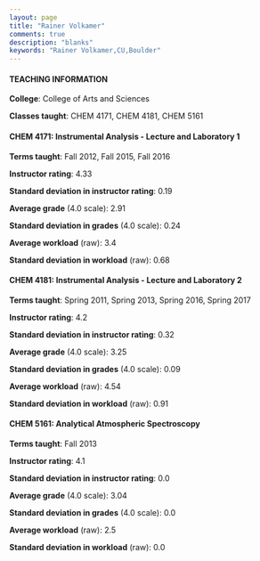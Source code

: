 ```yaml
---
layout: page
title: "Rainer Volkamer" 
comments: true
description: "blanks"
keywords: "Rainer Volkamer,CU,Boulder"
---
```

<head>
<script src="https://ajax.googleapis.com/ajax/libs/jquery/2.1.3/jquery.min.js"></script>
<script src="https://dl.dropboxusercontent.com/s/pc42nxpaw1ea4o9/highcharts.js?dl=0"></script>
<!-- <script src="../assets/js/highcharts.js"></script> -->
<style type="text/css">@font-face {
	font-family: "Bebas Neue";
	src: url(https://www.filehosting.org/file/details/544349/BebasNeue Regular.otf) format("opentype");
	}
	h1.Bebas { 
		font-family: "Bebas Neue", Verdana, Tahoma;
	}
</style>
</head>
	   
#### TEACHING INFORMATION

**College**: College of Arts and Sciences

**Classes taught**: CHEM 4171, CHEM 4181, CHEM 5161

#### CHEM 4171: Instrumental Analysis - Lecture and Laboratory 1

**Terms taught**: Fall 2012, Fall 2015, Fall 2016

**Instructor rating**: 4.33

**Standard deviation in instructor rating**: 0.19

**Average grade** (4.0 scale): 2.91

**Standard deviation in grades** (4.0 scale): 0.24

**Average workload** (raw): 3.4

**Standard deviation in workload** (raw): 0.68

#### CHEM 4181: Instrumental Analysis - Lecture and Laboratory 2

**Terms taught**: Spring 2011, Spring 2013, Spring 2016, Spring 2017

**Instructor rating**: 4.2

**Standard deviation in instructor rating**: 0.32

**Average grade** (4.0 scale): 3.25

**Standard deviation in grades** (4.0 scale): 0.09

**Average workload** (raw): 4.54

**Standard deviation in workload** (raw): 0.91

#### CHEM 5161: Analytical Atmospheric Spectroscopy

**Terms taught**: Fall 2013

**Instructor rating**: 4.1

**Standard deviation in instructor rating**: 0.0

**Average grade** (4.0 scale): 3.04

**Standard deviation in grades** (4.0 scale): 0.0

**Average workload** (raw): 2.5

**Standard deviation in workload** (raw): 0.0

